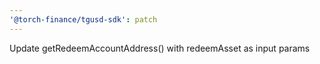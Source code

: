 ```yaml
---
'@torch-finance/tgusd-sdk': patch
---
```


Update getRedeemAccountAddress() with redeemAsset as input params
